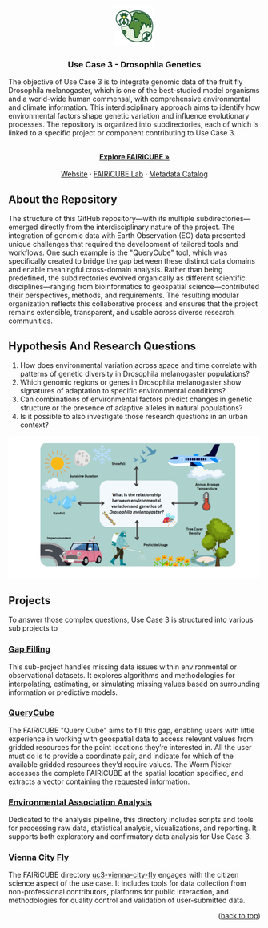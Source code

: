 
<!-- PROJECT LOGO -->
<br />
<div align="center">
  <a href="https://github.com/github_username/repo_name">
    <img src="docs/UC3-icon_final-1.png" alt="Logo" width="80" height="80">
  </a>

<h3 align="center">Use Case 3 - Drosophila Genetics </h3>

  <p align="left">
    The objective of Use Case 3 is to integrate genomic data of the fruit fly Drosophila melanogaster, which is one of the best-studied model organisms and a world-wide human commensal, with comprehensive environmental and climate information. This interdisciplinary approach aims to identify how environmental factors shape genetic variation and influence evolutionary processes. 
    The repository is organized into subdirectories, each of which is linked to a specific project or component contributing to Use Case 3.
  </p>
   <p align="center">
    <br />
    <a href="https://fairicube.nilu.no/"><strong>Explore FAIRiCUBE »</strong></a>
    <br />
    <br />
    <a href="https://fairicube.nilu.no/uc3-environmental-adaptation-genomics-in-drosophila/">Website</a>
    &middot;
    <a href="https://fairicube.readthedocs.io/en/latest/user_guide/eox_lab/">FAIRiCUBE Lab</a>
    &middot;
    <a href="https://catalog.eoxhub.fairicube.eu/">Metadata Catalog</a>
  </p>
</div>




## About the Repository

The structure of this GitHub repository—with its multiple subdirectories—emerged directly from the interdisciplinary nature of the project. The integration of genomic data with Earth Observation (EO) data presented unique challenges that required the development of tailored tools and workflows. One such example is the "QueryCube" tool, which was specifically created to bridge the gap between these distinct data domains and enable meaningful cross-domain analysis. Rather than being predefined, the subdirectories evolved organically as different scientific disciplines—ranging from bioinformatics to geospatial science—contributed their perspectives, methods, and requirements. The resulting modular organization reflects this collaborative process and ensures that the project remains extensible, transparent, and usable across diverse research communities.

## Hypothesis And Research Questions

1. How does environmental variation across space and time correlate with patterns of genetic diversity in Drosophila melanogaster populations?
2. Which genomic regions or genes in Drosophila melanogaster show signatures of adaptation to specific environmental conditions?
3. Can combinations of environmental factors predict changes in genetic structure or the presence of adaptive alleles in natural populations?
4. Is it possible to also investigate those research questions in an urban context?

![Scheme](docs/Scheme.png)

## Projects

To answer those complex questions, Use Case 3 is structured into various sub projects to 

### [Gap Filling](projects/gap_filling)
 This sub-project handles missing data issues within environmental or observational datasets. It explores algorithms and methodologies for interpolating, estimating, or simulating missing values based on surrounding information or predictive models.

### [QueryCube](projects/QueryCube)
The FAIRiCUBE "Query Cube" aims to fill this gap, enabling users with little experience in working with geospatial data to access relevant values from gridded resources for the point locations they’re interested in. All the user must do is to provide a coordinate pair, and indicate for which of the available gridded resources they’d require values. The Worm Picker accesses the complete FAIRiCUBE at the spatial location specified, and extracts a vector containing the requested information.

### [Environmental Association Analysis](projects/LandscapeGenomicsPipeline)
 Dedicated to the analysis pipeline, this directory includes scripts and tools for processing raw data, statistical analysis, visualizations, and reporting. It supports both exploratory and confirmatory data analysis for Use Case 3.

### [Vienna City Fly](https://nhmvienna.github.io/ViennaCityFly/)
 The FAIRiCUBE directory [uc3-vienna-city-fly](https://github.com/FAIRiCUBE/uc3-vienna-city-fly) engages with the citizen science aspect of the use case. It includes tools for data collection from non-professional contributors, platforms for public interaction, and methodologies for quality control and validation of user-submitted data.


<p align="right">(<a href="#readme-top">back to top</a>)</p>
